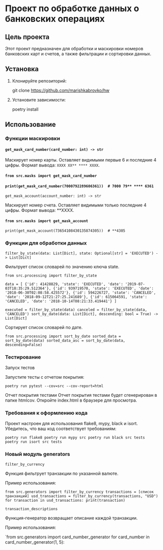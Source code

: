 # Проект по обработке данных о банковских операциях

## Цель проекта

Этот проект предназначен для обработки и маскировки номеров банковских карт и счетов, а также фильтрации и сортировки данных.

## Установка

1. Клонируйте репозиторий:
    
    git clone <https://github.com/marishkabrovko/hw>

    

2. Установите зависимости:
    
    poetry install
    

## Использование

### Функции маскировки

#### `get_mask_card_number(card_number: int) -> str`

Маскирует номер карты. Оставляет видимыми первые 6 и последние 4 цифры. Формат вывода: `XXXX XX** **** XXXX`.


#### `from src.masks import get_mask_card_number`

#### `print(get_mask_card_number(7000792289606361))  # 7000 79** **** 6361`
`get_mask_account(account_number: int) -> str`

Маскирует номер счета. Оставляет видимыми только последние 4 цифры. Формат вывода: **XXXX.


#### `from src.masks import get_mask_account`

`print(get_mask_account(73654108430135874305))  # **4305`

### Функции для обработки данных

`filter_by_state(data: List[Dict], state: Optional[str] = 'EXECUTED') -> List[Dict]`

Фильтрует список словарей по значению ключа state.


`from src.processing import filter_by_state`

`data = [
    {'id': 41428829, 'state': 'EXECUTED', 'date': '2019-07-03T18:35:29.512364'},
    {'id': 939719570, 'state': 'EXECUTED', 'date': '2018-06-30T02:08:58.425572'},
    {'id': 594226727, 'state': 'CANCELED', 'date': '2018-09-12T21:27:25.241689'},
    {'id': 615064591, 'state': 'CANCELED', 'date': '2018-10-14T08:21:33.419441'}
]`

`executed = filter_by_state(data)
canceled = filter_by_state(data, 'CANCELED')
sort_by_date(data: List[Dict], descending: bool = True) -> List[Dict]`

Сортирует список словарей по дате.

`from src.processing import sort_by_date
sorted_data = sort_by_date(data)
sorted_data_asc = sort_by_date(data, descending=False)`

### Тестирование
Запуск тестов

Запустите тесты с отчетом покрытия:


`poetry run pytest --cov=src --cov-report=html`

Отчет покрытия тестами
Отчет покрытия тестами будет сгенерирован в папке htmlcov. Откройте index.html в браузере для просмотра.

### Требования к оформлению кода
Проект настроен для использования flake8, mypy, black и isort. Убедитесь, что ваш код соответствует требованиям:

`
poetry run flake8
poetry run mypy src
poetry run black src tests
poetry run isort src tests
`
### Новый модуль generators
`filter_by_currency`

Функция фильтрует транзакции по указанной валюте.

Пример использования:

`from src.generators import filter_by_currency
transactions = [список транзакций]
usd_transactions = filter_by_currency(transactions, "USD")
    for transaction in usd_transactions:
    print(transaction)`

`transaction_descriptions`

Функция-генератор возвращает описание каждой транзакции.

Пример использования:

`from src.generators import card_number_generator
for card_number in card_number_generator(1, 5):